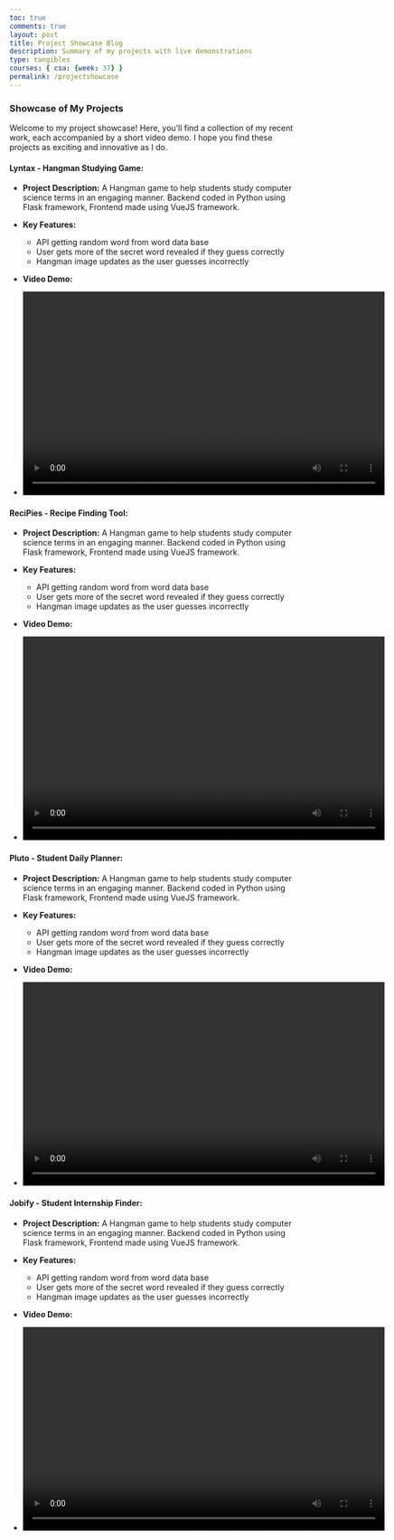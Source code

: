 ```yaml
---
toc: true
comments: true
layout: post
title: Project Showcase Blog
description: Summary of my projects with live demonstrations
type: tangibles
courses: { csa: {week: 37} }
permalink: /projectshowcase
---
```


### **Showcase of My Projects**

Welcome to my project showcase! Here, you’ll find a collection of my recent work, each accompanied by a short video demo. I hope you find these projects as exciting and innovative as I do.

#### **Lyntax - Hangman Studying Game:**

- **Project Description:**
A Hangman game to help students study computer science terms in an engaging manner. Backend coded in Python using Flask framework, Frontend made using VueJS framework.

- **Key Features:**
  - API getting random word from word data base
  - User gets more of the secret word revealed if they guess correctly
  - Hangman image updates as the user guesses incorrectly

- **Video Demo:**
- 
  <video width="640" height="360" controls>
			<source src="_posts/videos/lyntax.mp4" type="video/mp4">
			Your browser does not support the video tag.
	</video>

#### **ReciPies - Recipe Finding Tool:**

- **Project Description:**
A Hangman game to help students study computer science terms in an engaging manner. Backend coded in Python using Flask framework, Frontend made using VueJS framework.

- **Key Features:**
  - API getting random word from word data base
  - User gets more of the secret word revealed if they guess correctly
  - Hangman image updates as the user guesses incorrectly

- **Video Demo:**
- 
  <video width="640" height="360" controls>
			<source src="/posts/videos/lyntax.mp4" type="video/mp4">
			Your browser does not support the video tag.
	</video>

#### **Pluto - Student Daily Planner:**

- **Project Description:**
A Hangman game to help students study computer science terms in an engaging manner. Backend coded in Python using Flask framework, Frontend made using VueJS framework.

- **Key Features:**
  - API getting random word from word data base
  - User gets more of the secret word revealed if they guess correctly
  - Hangman image updates as the user guesses incorrectly

- **Video Demo:**
- 
  <video width="640" height="360" controls>
			<source src="/posts/videos/lyntax.mp4" type="video/mp4">
			Your browser does not support the video tag.
	</video>

#### **Jobify - Student Internship Finder:**

- **Project Description:**
A Hangman game to help students study computer science terms in an engaging manner. Backend coded in Python using Flask framework, Frontend made using VueJS framework.

- **Key Features:**
  - API getting random word from word data base
  - User gets more of the secret word revealed if they guess correctly
  - Hangman image updates as the user guesses incorrectly

- **Video Demo:**
- 
  <video width="640" height="360" controls>
			<source src="/posts/videos/lyntax.mp4" type="video/mp4">
			Your browser does not support the video tag.
	</video>